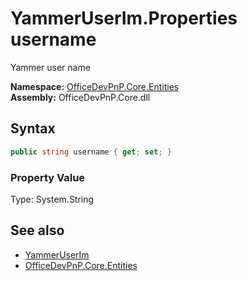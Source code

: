 # YammerUserIm.Properties username
 Yammer user name   

**Namespace:** [OfficeDevPnP.Core.Entities](OfficeDevPnP.Core.Entities.md)  
**Assembly:** OfficeDevPnP.Core.dll  
## Syntax
```C#
public string username { get; set; }
```

### Property Value
Type: System.String  

## See also
- [YammerUserIm](OfficeDevPnP.Core.Entities.YammerUserIm.md) 
- [OfficeDevPnP.Core.Entities](OfficeDevPnP.Core.Entities.md) 

